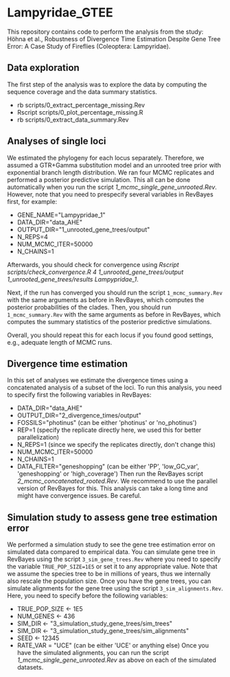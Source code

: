 # Lampyridae_GTEE

This repository contains code to perform the analysis from the study: Höhna et al., Robustness of Divergence Time Estimation Despite Gene Tree Error: A Case Study of Fireflies (Coleoptera: Lampyridae).

## Data exploration

The first step of the analysis was to explore the data by computing the sequence coverage and the data summary statistics.

- rb scripts/0_extract_percentage_missing.Rev
- Rscript scripts/0_plot_percentage_missing.R
- rb scripts/0_extract_data_summary.Rev


## Analyses of single loci

We estimated the phylogeny for each locus separately. Therefore, we assumed a GTR+Gamma substitution model and an unrooted tree prior with exponential branch length distribution. We ran four MCMC replicates and performed a posterior predictive simulation. This all can be done automatically when you run the script *1_mcmc_single_gene_unrooted.Rev*. However, note that you need to prespecify several variables in RevBayes first, for example:
- GENE_NAME="Lampypridae_1"
- DATA_DIR="data_AHE"
- OUTPUT_DIR="1_unrooted_gene_trees/output"
- N_REPS=4
- NUM_MCMC_ITER=50000
- N_CHAINS=1

Afterwards, you should check for convergence using *Rscript scripts/check_convergence.R 4 1_unrooted_gene_trees/output 1_unrooted_gene_trees/results Lampypridae_1*.

Next, if the run has converged you should run the script `1_mcmc_summary.Rev` with the same arguments as before in RevBayes, which computes the posterior probabilities of the clades. Then, you should run `1_mcmc_summary.Rev` with the same arguments as before in RevBayes, which computes the summary statistics of the posterior predictive simulations.

Overall, you should repeat this for each locus if you found good settings, e.g., adequate length of MCMC runs.

## Divergence time estimation
In this set of analyses we estimate the divergence times using a concatenated analysis of a subset of the loci. To run this analysis, you need to specify first the following variables in RevBayes:
- DATA_DIR="data_AHE"
- OUTPUT_DIR="2_divergence_times/output"
- FOSSILS="photinus" (can be either 'photinus' or 'no_photinus')
- REP=1 (specify the replicate directly here, we used this for better parallelization)
- N_REPS=1 (since we specify the replicates directly, don't change this)
- NUM_MCMC_ITER=50000
- N_CHAINS=1
- DATA_FILTER="geneshopping" (can be either 'PP', 'low_GC_var', 'geneshopping' or 'high_coverage')
Then run the RevBayes script *2_mcmc_concatenated_rooted.Rev*. We recommend to use the parallel version of RevBayes for this. This analysis can take a long time and might have convergence issues. Be careful.


## Simulation study to assess gene tree estimation error
We performed a simulation study to see the gene tree estimation error on simulated data compared to empirical data. You can simulate gene tree in RevBayes using the script `3_sim_gene_trees.Rev` where you need to specify the variable `TRUE_POP_SIZE=1E5` or set it to any appropriate value. Note that we assume the species tree to be in millions of years, thus we internally also rescale the population size. Once you have the gene trees, you can simulate alignments for the gene tree using the script `3_sim_alignments.Rev`. Here, you need to specify before the following variables:
- TRUE_POP_SIZE <- 1E5
- NUM_GENES <- 436
- SIM_DIR <- "3_simulation_study_gene_trees/sim_trees"
- SIM_DIR <- "3_simulation_study_gene_trees/sim_alignments"
- SEED <- 12345
- RATE_VAR = "UCE"  (can be either 'UCE' or anything else)
Once you have the simulated alignments, you can run the script *1_mcmc_single_gene_unrooted.Rev* as above on each of the simulated datasets.
